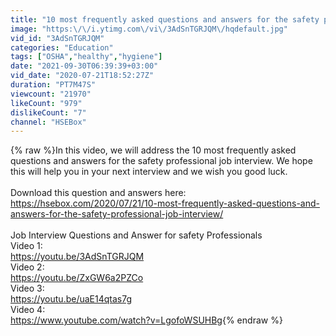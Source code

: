 ```yaml
---
title: "10 most frequently asked questions and answers for the safety professional job interview - 1"
image: "https:\/\/i.ytimg.com\/vi\/3AdSnTGRJQM\/hqdefault.jpg"
vid_id: "3AdSnTGRJQM"
categories: "Education"
tags: ["OSHA","healthy","hygiene"]
date: "2021-09-30T06:39:39+03:00"
vid_date: "2020-07-21T18:52:27Z"
duration: "PT7M47S"
viewcount: "21970"
likeCount: "979"
dislikeCount: "7"
channel: "HSEBox"
---
```

{% raw %}In this video, we will address the 10 most frequently asked questions and answers for the safety professional job interview. We hope this will help you in your next interview and we wish you good luck.<br /><br />Download this question and answers here: <a rel="nofollow" target="blank" href="https://hsebox.com/2020/07/21/10-most-frequently-asked-questions-and-answers-for-the-safety-professional-job-interview/">https://hsebox.com/2020/07/21/10-most-frequently-asked-questions-and-answers-for-the-safety-professional-job-interview/</a><br /><br />Job Interview Questions and Answer for safety Professionals<br />Video 1:<br /><a rel="nofollow" target="blank" href="https://youtu.be/3AdSnTGRJQM">https://youtu.be/3AdSnTGRJQM</a><br />Video 2:<br /><a rel="nofollow" target="blank" href="https://youtu.be/ZxGW6a2PZCo">https://youtu.be/ZxGW6a2PZCo</a><br />Video 3:<br /><a rel="nofollow" target="blank" href="https://youtu.be/uaE14qtas7g">https://youtu.be/uaE14qtas7g</a><br />Video 4:<br /><a rel="nofollow" target="blank" href="https://www.youtube.com/watch?v=LgofoWSUHBg">https://www.youtube.com/watch?v=LgofoWSUHBg</a>{% endraw %}
